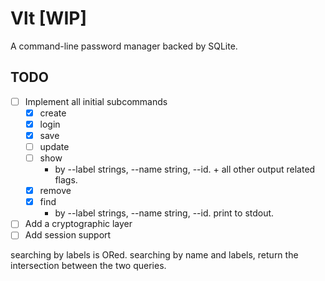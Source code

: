 # Vlt [WIP]
A command-line password manager backed by SQLite.

## TODO

- [ ] Implement all initial subcommands
  - [x] create
  - [x] login
  - [x] save
  - [ ] update
  - [ ] show
    - by --label strings, --name string, --id. + all other output related flags.
  - [x] remove
  - [x] find
    - by --label strings, --name string, --id. print to stdout.
- [ ] Add a cryptographic layer
- [ ] Add session support

searching by labels is ORed.
searching by name and labels, return the intersection between the two queries.